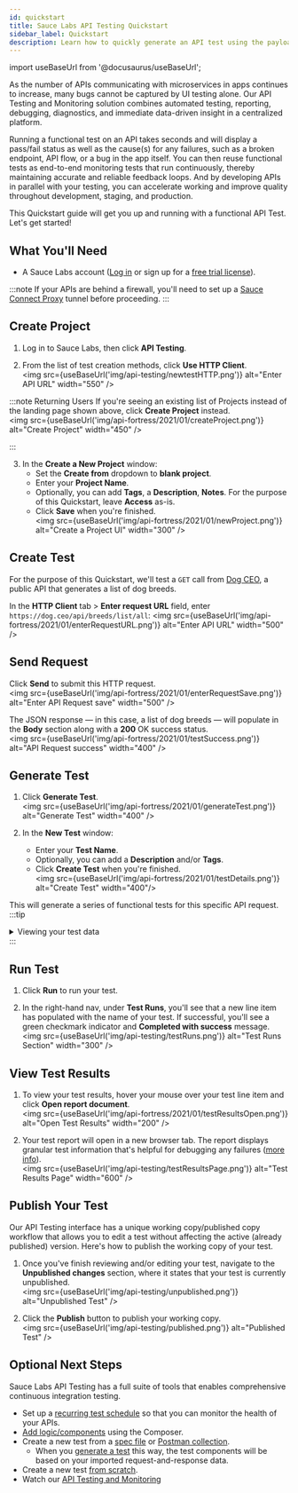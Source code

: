 ```yaml
---
id: quickstart
title: Sauce Labs API Testing Quickstart
sidebar_label: Quickstart
description: Learn how to quickly generate an API test using the payload from an API call or from a specification file.
---
```


import useBaseUrl from '@docusaurus/useBaseUrl';

As the number of APIs communicating with microservices in apps continues to increase, many bugs cannot be captured by UI testing alone. Our API Testing and Monitoring solution combines automated testing, reporting, debugging, diagnostics, and immediate data-driven insight in a centralized platform.

Running a functional test on an API takes seconds and will display a pass/fail status as well as the cause(s) for any failures, such as a broken endpoint, API flow, or a bug in the app itself. You can then reuse functional tests as end-to-end monitoring tests that run continuously, thereby maintaining accurate and reliable feedback loops. And by developing APIs in parallel with your testing, you can accelerate working and improve quality throughout development, staging, and production.

This Quickstart guide will get you up and running with a functional API Test. Let's get started!


## What You'll Need

* A Sauce Labs account ([Log in](https://accounts.saucelabs.com/am/XUI/#login/) or sign up for a [free trial license](https://saucelabs.com/sign-up)).

:::note
If your APIs are behind a firewall, you'll need to set up a [Sauce Connect Proxy](/secure-connections/sauce-connect/) tunnel before proceeding.
:::


## Create Project

1. Log in to Sauce Labs, then click **API Testing**.

2. From the list of test creation methods, click **Use HTTP Client**.<br/><img src={useBaseUrl('img/api-testing/newtestHTTP.png')} alt="Enter API URL" width="550" />

:::note Returning Users
If you're seeing an existing list of Projects instead of the landing page shown above, click **Create Project** instead.<br/><img src={useBaseUrl('img/api-fortress/2021/01/createProject.png')} alt="Create Project" width="450" />

:::

3. In the **Create a New Project** window:
   * Set the **Create from** dropdown to **blank project**.
   * Enter your **Project Name**.
   * Optionally, you can add **Tags**, a **Description**, **Notes**. For the purpose of this Quickstart, leave **Access** as-is.
   * Click **Save** when you're finished. <br/><img src={useBaseUrl('img/api-fortress/2021/01/newProject.png')} alt="Create a Project UI" width="300" />


## Create Test

For the purpose of this Quickstart, we'll test a `GET` call from [Dog CEO](https://dog.ceo/dog-api/documentation/), a public API that generates a list of dog breeds.

In the **HTTP Client** tab > **Enter request URL** field, enter `https://dog.ceo/api/breeds/list/all`:
<img src={useBaseUrl('img/api-fortress/2021/01/enterRequestURL.png')} alt="Enter API URL" width="500" />


## Send Request

Click **Send** to submit this HTTP request.<br/><img src={useBaseUrl('img/api-fortress/2021/01/enterRequestSave.png')} alt="Enter API Request save" width="500" />

The JSON response &#8212; in this case, a list of dog breeds &#8212; will populate in the **Body** section along with a **200** OK success status.<br/><img src={useBaseUrl('img/api-fortress/2021/01/testSuccess.png')} alt="API Request success" width="400" />


## Generate Test

1. Click **Generate Test**.<br/><img src={useBaseUrl('img/api-fortress/2021/01/generateTest.png')} alt="Generate Test"  width="400" />

2. In the **New Test** window:
   * Enter your **Test Name**.
   * Optionally, you can add a **Description** and/or **Tags**.
   * Click **Create Test** when you're finished.<br/><img src={useBaseUrl('img/api-fortress/2021/01/testDetails.png')} alt="Create Test" width="400"/>

  This will generate a series of functional tests for this specific API request.
  :::tip
  <details><summary>Viewing your test data</summary>

  **Visual** view shows your test as components:<br/><img src={useBaseUrl('img/api-testing/testVisual.png')} alt="Sample Test Visual View"/>

  **Code** view displays it as code:<br/><img src={useBaseUrl('img/api-testing/testCode.png')} alt="Sample Test Code View"/>
  </details>
  :::

## Run Test

1. Click **Run** to run your test.<br/>

1. In the right-hand nav, under **Test Runs**, you'll see that a new line item has populated with the name of your test. If successful, you'll see a green checkmark indicator and **Completed with success** message.<br/><img src={useBaseUrl('img/api-testing/testRuns.png')} alt="Test Runs Section" width="300" />


## View Test Results

1. To view your test results, hover your mouse over your test line item and click **Open report document**.<br/><img src={useBaseUrl('img/api-fortress/2021/01/testResultsOpen.png')} alt="Open Test Results" width="200" />

1. Your test report will open in a new browser tab. The report displays granular test information that's helpful for debugging any failures ([more info](/api-testing/project-dashboard/#test-outcome-reports)).<br/><img src={useBaseUrl('img/api-testing/testResultsPage.png')} alt="Test Results Page" width="600" />


## Publish Your Test

Our API Testing interface has a unique working copy/published copy workflow that allows you to edit a test without affecting the active (already published) version. Here's how to publish the working copy of your test.

1. Once you've finish reviewing and/or editing your test, navigate to the **Unpublished changes** section, where it states that your test is currently unpublished.<br/><img src={useBaseUrl('img/api-testing/unpublished.png')} alt="Unpublished Test" />

2. Click the **Publish** button to publish your working copy.<br/><img src={useBaseUrl('img/api-testing/published.png')} alt="Published Test" />


## Optional Next Steps

Sauce Labs API Testing has a full suite of tools that enables comprehensive continuous integration testing.

* Set up a [recurring test schedule](/api-testing/schedule-test) so that you can monitor the health of your APIs.
* [Add logic/components](/api-testing/composer/) using the Composer.
* Create a new test from a [spec file](/api-testing/build-from-spec) or [Postman collection](/api-testing/import-postman-collection).
   * When you [generate a test](#generate-test) this way, the test components will be based on your imported request-and-response data.
* Create a new test [from scratch](/api-testing/composer/).
* Watch our [API Testing and Monitoring](https://saucelabs.com/resources/videos/api-testing-and-monitoring-demo)
